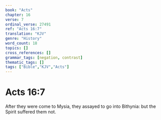 ```yaml
---
book: "Acts"
chapter: 16
verse: 7
ordinal_verse: 27491
ref: "Acts 16:7"
translation: "KJV"
genre: "History"
word_count: 18
topics: []
cross_references: []
grammar_tags: [negation, contrast]
thematic_tags: []
tags: ["Bible","KJV","Acts"]
---
```


# Acts 16:7

After they were come to Mysia, they assayed to go into Bithynia: but the Spirit suffered them not.

